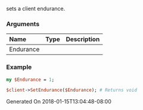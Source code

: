 sets a client endurance.
### Arguments
**Name**|**Type**|**Description**
:---|:---|:---
Endurance||

### Example

```perl
my $Endurance = 1;

$client->SetEndurance($Endurance); # Returns void
```


Generated On 2018-01-15T13:04:48-08:00